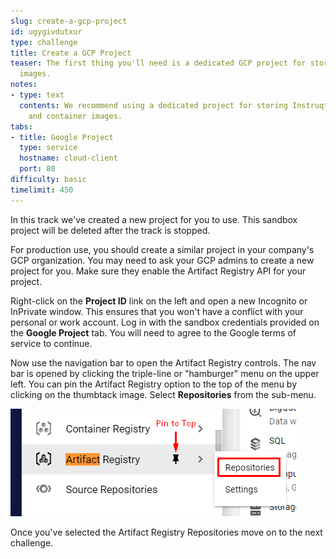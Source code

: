 ```yaml
---
slug: create-a-gcp-project
id: ugygivdutxur
type: challenge
title: Create a GCP Project
teaser: The first thing you'll need is a dedicated GCP project for storing your container
  images.
notes:
- type: text
  contents: We recommend using a dedicated project for storing Instruqt custom VM
    and container images.
tabs:
- title: Google Project
  type: service
  hostname: cloud-client
  port: 80
difficulty: basic
timelimit: 450
---
```

In this track we've created a new project for you to use. This sandbox project will be deleted after the track is stopped.

For production use, you should create a similar project in your company's GCP organization. You may need to ask your GCP admins to create a new project for you. Make sure they enable the Artifact Registry API for your project.

Right-click on the **Project ID** link on the left and open a new Incognito or InPrivate window. This ensures that you won't have a conflict with your personal or work account. Log in with the sandbox credentials provided on the **Google Project** tab. You will need to agree to the Google terms of service to continue.

Now use the navigation bar to open the Artifact Registry controls. The nav bar is opened by clicking the triple-line or "hamburger" menu on the upper left. You can pin the Artifact Registry option to the top of the menu by clicking on the thumbtack image. Select **Repositories** from the sub-menu.

![GCP Menu](../assets/artifact_registry_menu.png)

Once you've selected the Artifact Registry Repositories move on to the next challenge.
